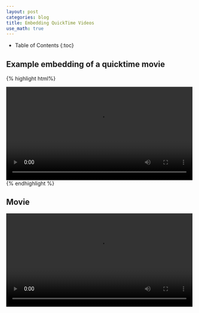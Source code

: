 ```yaml
---
layout: post
categories: blog
title: Embedding QuickTime Videos
use_math: true
---
```


* Table of Contents
{:toc}


## Example embedding of a quicktime movie

{% highlight html%}
<div>
<video controls preload width=500>
<source src="{{ site.url }}/movies/disk.mov" type="video/quicktime">
</video>
</div>
{% endhighlight %}

## Movie

<div markdown="0">
<video controls preload width=500 markdown="0">
<source src="{{ site.url }}/movies/disk.mov" type="video/quicktime">
</video>
</div>


